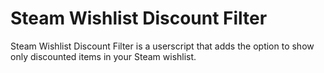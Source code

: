 # Steam Wishlist Discount Filter

Steam Wishlist Discount Filter is a userscript that adds the option to show only
discounted items in your Steam wishlist.
